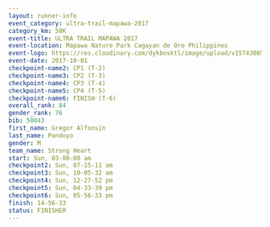 ```yaml
---
layout: runner-info 
event_category: ultra-trail-mapawa-2017 
category_km: 50K 
event-title: ULTRA TRAIL MAPAWA 2017 
event-location: Mapawa Nature Park Cagayan de Oro Philippines 
event-logo: https://res.cloudinary.com/dykbosktl/image/upload/v1574386563/Logo/image-asset_plfjxn.jpg 
event-date: 2017-10-01 
checkpoint-name2: CP1 (T-2) 
checkpoint-name3: CP2 (T-3) 
checkpoint-name4: CP3 (T-4) 
checkpoint-name5: CP4 (T-5) 
checkpoint-name6: FINISH (T-6) 
overall_rank: 84
gender_rank: 76
bib: 50043
first_name: Gregor Alfonsin
last_name: Pondoyo
gender: M
team_name: Strong Heart
start: Sun, 03-00-00 am
checkpoint2: Sun, 07-15-11 am
checkpoint3: Sun, 10-05-32 am
checkpoint4: Sun, 12-27-52 pm
checkpoint5: Sun, 04-33-39 pm
checkpoint6: Sun, 05-56-33 pm
finish: 14-56-33
status: FINISHER
---
```

